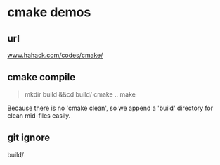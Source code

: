 # cmake demos

## url

www.hahack.com/codes/cmake/

## cmake compile

>mkdir build &&cd build/
>cmake ..
>make

Because there is no 'cmake clean', so we append a 'build' directory for clean mid-files easily.

## git ignore
build/
